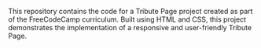 This repository contains the code for a Tribute Page project created as part of the FreeCodeCamp curriculum. Built using HTML and CSS, this project demonstrates the implementation
of a responsive and user-friendly Tribute Page. 
